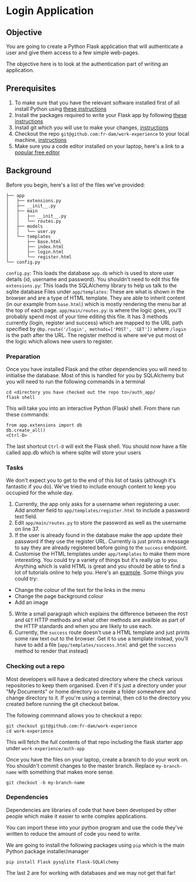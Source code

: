# Login Application


## Objective
You are going to create a Python Flask application that will authenticate a user and give them access to a few simple web-pages.

The objective here is to look at the authentication part of writing an application.


## Prerequisites
1. To make sure that you have the relevant software installed first of all install Python using [these instructions](https://realpython.com/installing-python/)
2. Install the packages required to write your Flask app by following [these instructions](dependencies)
3. Install git which you will use to make your changes, [instructions](https://git-scm.com/book/en/v2/Getting-Started-Installing-Git)
4. Checkout the repo `git@github.com:fr-dam/work-experience` to your local machine, [instructions](checking-out-a-repo)
5. Make sure you a code editor installed on your laptop, here's a link to a [popular free editor](https://code.visualstudio.com/download)

## Background
Before you begin, here's a list of the files we've provided:

```
├── app
│   ├── extensions.py
│   ├── __init__.py
│   ├── main
│   │   ├── __init__.py
│   │   └── routes.py
│   ├── models
│   │   └── user.py
│   └── templates
│       ├── base.html
│       ├── index.html
│       ├── login.html
│       └── register.html
└── config.py
```

`config.py`:
    This loads the database `app.db` which is used to store user details (id, username and password). You shouldn't need to edit this file
`extensions.py`:
    This loads the SQLAlchemy library to help us talk to the sqlite database
Files under `app/templates`:
    These are what is shown in the browser and are a type of HTML template. They are able to inherit
    content (in our example from `base.html`) which is mostly rendering the menu bar at the top of each 
    page.
`app/main/routes.py`:
    is where the logic goes, you'll probably spend most of your time editing this file. It has 3 methods currently (login, register and success) which are mapped to the URL path specified by 
    `@bp.route('/login', methods=['POST', 'GET'])` where `/login` is the path after the URL. The register method is where we've put most of the logic which allows new users to register. 


### Preparation
Once you have installed Flask and the other dependencies you will need to initialise the database. Most of this is handled for you by SQLAlchemy but you will need to run the following commands in a terminal

```
cd <directory you have checked out the repo to>/auth_app/
flask shell
```

This will take you into an interactive Python (Flask) shell. From there run these commands:

```
from app.extensions import db 
db.create_all()
<Ctrl-D>
```

The last shortcut `Ctrl-D` will exit the Flask shell. You should now have a file called app.db which is where sqlite will store your users


### Tasks
We don't expect you to get to the end of this list of tasks (although it's fantastic if you do). We've tried to include enough content to keep you occupied for the whole day.

1. Currently, the app only asks for a username when registering a user. Add another field to `app/templates/register.html` to include a password text field.
2. Edit `app/main/routes.py` to store the password as well as the username on line 37.
3. If the user is already found in the database make the app update their password if they use the 
register URL. Currently is just prints a message to say they are already registered before going to the `success` endpoint.
4. Customise the HTML templates under `app/templates` to make them more interesting. You could try a variety of things but it's really up to you. Anything which is valid HTML is great and you should be able to find a lot of tutorials online to help you. Here's an [example](https://www.w3schools.com/html/). Some things you could try:
  * Change the colour of the text for the links in the menu
  * Change the page background colour
  * Add an image
5. Write a small paragraph which explains the difference between the `POST` and `GET` HTTP methods and what other methods are availble as part of the HTTP standards and when you are likely to use each.
6. Currently, the `success` route doesn't use a HTML template and just prints some raw text out to the browser. Get it to use a template instead, you'll have to add a file (`app/templates/success.html` and get the `success` method to render that instead)


### Checking out a repo
Most developers will have a dedicated directory where the check various repositories to keep them organised. Even if it's just a directory under your "My Documents" or home directory so create 
a folder somewhere and change directory to it. If you're using a terminal, then cd to the directory you created before running the git checkout below.

The following commnand allows you to checkout a repo:

```
git checkout git@github.com:fr-dam/work-experience
cd work-experience
```

This will fetch the full contents of that repo including the flask starter app under `work-experience/auth-app`

Once you have the files on your laptop, create a branch to do your work on. You shouldn't commit changes to the master branch.
Replace `my-branch-name` with something that makes more sense.

```
git checkout -b my-branch-name
```


### Dependencies
Dependencies are libraries of code that have been developed by other people which make it easier to write complex applications.

You can import these into your python program and use the code they've written to reduce the amount of code you need to write.

We are going to install the following packages using `pip` which is the main Python package installer/manager

```
pip install Flask pysqlite Flask-SQLAlchemy
```

The last 2 are for working with databases and we may not get that far!